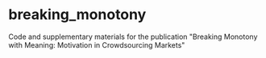 breaking_monotony
=================

Code and supplementary materials for the publication "Breaking Monotony with Meaning: Motivation in Crowdsourcing Markets"